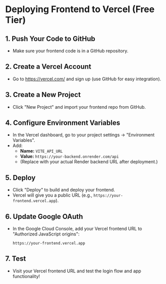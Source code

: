 # Deploying Frontend to Vercel (Free Tier)

## 1. Push Your Code to GitHub
- Make sure your frontend code is in a GitHub repository.

## 2. Create a Vercel Account
- Go to https://vercel.com/ and sign up (use GitHub for easy integration).

## 3. Create a New Project
- Click "New Project" and import your frontend repo from GitHub.

## 4. Configure Environment Variables
- In the Vercel dashboard, go to your project settings → "Environment Variables".
- Add:
  - **Name:** `VITE_API_URL`
  - **Value:** `https://your-backend.onrender.com/api`
  - (Replace with your actual Render backend URL after deployment.)

## 5. Deploy
- Click "Deploy" to build and deploy your frontend.
- Vercel will give you a public URL (e.g., `https://your-frontend.vercel.app`).

## 6. Update Google OAuth
- In the Google Cloud Console, add your Vercel frontend URL to "Authorized JavaScript origins":
  ```
  https://your-frontend.vercel.app
  ```

## 7. Test
- Visit your Vercel frontend URL and test the login flow and app functionality!
